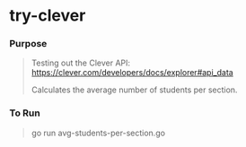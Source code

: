 # try-clever

### Purpose
> Testing out the Clever API: https://clever.com/developers/docs/explorer#api_data
> 
> Calculates the average number of students per section.

### To Run

> go run avg-students-per-section.go

